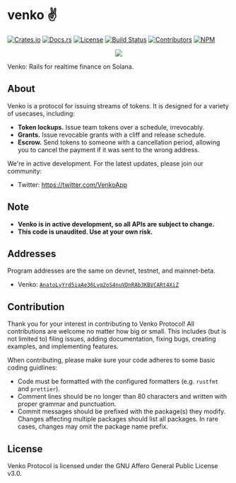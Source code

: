 # venko ✌️

[![Crates.io](https://img.shields.io/crates/v/venko)](https://crates.io/crates/venko)
[![Docs.rs](https://img.shields.io/docsrs/venko)](https://docs.rs/venko)
[![License](https://img.shields.io/crates/l/venko)](https://github.com/VenkoApp/venko/blob/master/LICENSE)
[![Build Status](https://img.shields.io/github/workflow/status/VenkoApp/venko/E2E/master)](https://github.com/VenkoApp/venko/actions/workflows/programs-e2e.yml?query=branch%3Amaster)
[![Contributors](https://img.shields.io/github/contributors/VenkoApp/venko)](https://github.com/VenkoApp/venko/graphs/contributors)
[![NPM](https://img.shields.io/npm/v/@venkoapp/venko)](https://www.npmjs.com/package/@venkoapp/venko)

<p align="center">
    <img src="https://raw.githubusercontent.com/VenkoApp/venko/master/images/banner.png" />
</p>

Venko: Rails for realtime finance on Solana.

## About

Venko is a protocol for issuing streams of tokens. It is designed for a variety
of usecases, including:

- **Token lockups.** Issue team tokens over a schedule, irrevocably.
- **Grants.** Issue revocable grants with a cliff and release schedule.
- **Escrow.** Send tokens to someone with a cancellation period, allowing you to cancel the payment if it was sent to the wrong address.

We're in active development. For the latest updates, please join our community:

- Twitter: <https://twitter.com/VenkoApp>

## Note

- **Venko is in active development, so all APIs are subject to change.**
- **This code is unaudited. Use at your own risk.**

## Addresses

Program addresses are the same on devnet, testnet, and mainnet-beta.

- Venko: [`AnatoLyYrd5iaAe36Lvq2oS4nuVDnRAb3KBVCARt4XiZ`](https://explorer.solana.com/address/AnatoLyYrd5iaAe36Lvq2oS4nuVDnRAb3KBVCARt4XiZ)

## Contribution

Thank you for your interest in contributing to Venko Protocol! All contributions are welcome no matter how big or small. This includes
(but is not limited to) filing issues, adding documentation, fixing bugs, creating examples, and implementing features.

When contributing, please make sure your code adheres to some basic coding guidlines:

- Code must be formatted with the configured formatters (e.g. `rustfmt` and `prettier`).
- Comment lines should be no longer than 80 characters and written with proper grammar and punctuation.
- Commit messages should be prefixed with the package(s) they modify. Changes affecting multiple packages should list all packages. In rare cases, changes may omit the package name prefix.

## License

Venko Protocol is licensed under the GNU Affero General Public License v3.0.
